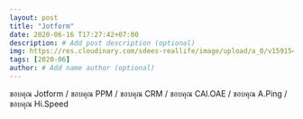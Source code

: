 ```yaml
---
layout: post
title: "Jotform"
date: 2020-06-16 T17:27:42+07:00
description: # Add post description (optional)
img: https://res.cloudinary.com/sdees-reallife/image/upload/a_0/v1591543513/1591141864991.jpg # Add image post (optional)
tags: [2020-06]
author: # Add name author (optional)
---
```

ขอบคุณ Jotform / ขอบคุณ PPM / ขอบคุณ CRM / ขอบคุณ CAI.OAE / ขอบคุณ A.Ping / ขอบคุณ Hi.Speed

<i class="fa fa-child" style="color:plum"></i>

